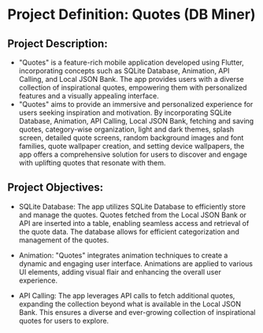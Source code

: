 # Project Definition: Quotes (DB Miner)

## Project Description:

- "Quotes" is a feature-rich mobile application developed using Flutter, incorporating concepts
such as SQLite Database, Animation, API Calling, and Local JSON Bank. The app provides
users with a diverse collection of inspirational quotes, empowering them with personalized
features and a visually appealing interface.
- "Quotes" aims to provide an immersive and personalized experience for users seeking inspiration
and motivation. By incorporating SQLite Database, Animation, API Calling, Local JSON Bank,
fetching and saving quotes, category-wise organization, light and dark themes, splash screen,
detailed quote screens, random background images and font families, quote wallpaper creation,
and setting device wallpapers, the app offers a comprehensive solution for users to discover and
engage with uplifting quotes that resonate with them.

## Project Objectives:
- SQLite Database: The app utilizes SQLite Database to efficiently store and manage the quotes.
Quotes fetched from the Local JSON Bank or API are inserted into a table, enabling seamless
access and retrieval of the quote data. The database allows for efficient categorization and
management of the quotes.

- Animation: "Quotes" integrates animation techniques to create a dynamic and engaging user
interface. Animations are applied to various UI elements, adding visual flair and enhancing the
overall user experience.

- API Calling: The app leverages API calls to fetch additional quotes, expanding the collection
beyond what is available in the Local JSON Bank. This ensures a diverse and ever-growing
collection of inspirational quotes for users to explore.
